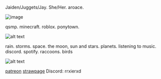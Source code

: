 
Jaiden/Juggets/Jay. She/Her. aroace. 

![image](https://64.media.tumblr.com/4cb7d676e5399ae7507e564407fe4876/a56565191e20dd54-b8/s640x960/71d036ea0bce14cb8d004efeb33cfa921d9ce475.pnj3277.jpg)

qsmp. minecraft. roblox. ponytown.

![alt text](https://64.media.tumblr.com/80e12ae489865da6e21ac01092909a87/2126920db6b8306b-2f/s500x750/4a90d187cde1eb7a128ffc7c4b53b51ea1ca2cd5.pnj)

rain. storms. space. the moon, sun and stars. planets. listening to music. discord. spotify. raccoons. birds

![alt text](https://64.media.tumblr.com/80e12ae489865da6e21ac01092909a87/2126920db6b8306b-2f/s500x750/4a90d187cde1eb7a128ffc7c4b53b51ea1ca2cd5.pnj)

[patreon](https://www.patreon.com/c/0_0zz/about) [strawpage](https://aroacebird.straw.page) Discord: rrxierxd
